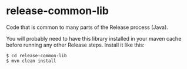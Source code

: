 # release-common-lib

Code that is common to many parts of the Release process (Java).

You will probably need to have this library installed in your maven cache before running any other Release steps. Install it like this:

```
$ cd release-common-lib
$ mvn clean install
```
